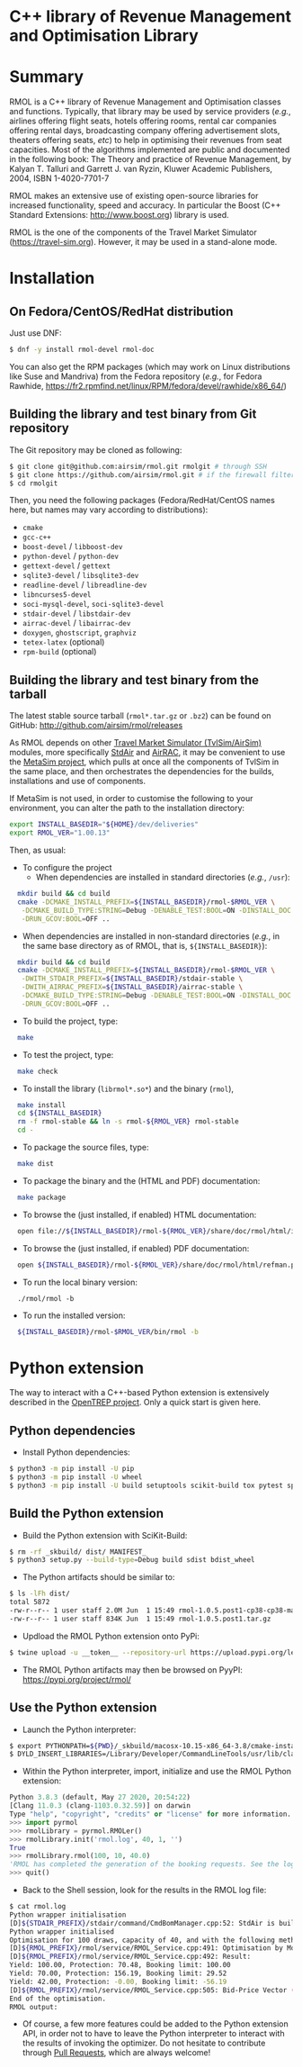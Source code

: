C++ library of Revenue Management and Optimisation Library
==========================================================

# Summary
RMOL is a C++ library of Revenue Management and Optimisation classes 
and functions. Typically, that library may be used by service providers
(_e.g._, airlines offering flight seats, hotels offering rooms, rental car
companies offering rental days, broadcasting company offering advertisement 
slots, theaters offering seats, _etc_) to help in optimising their revenues 
from seat capacities.
Most of the algorithms implemented are public and documented in the 
following book:
The Theory and practice of Revenue Management, by Kalyan T. Talluri and
Garrett J. van Ryzin, Kluwer Academic Publishers, 2004, ISBN 1-4020-7701-7

RMOL makes an extensive use of existing open-source libraries for
increased functionality, speed and accuracy. In particular the
Boost (C++ Standard Extensions: http://www.boost.org) library is used.

RMOL is the one of the components of the Travel Market Simulator
(https://travel-sim.org). However, it may be used in a
stand-alone mode.

# Installation

## On Fedora/CentOS/RedHat distribution
Just use DNF:
```bash
$ dnf -y install rmol-devel rmol-doc
```

You can also get the RPM packages (which may work on Linux
distributions like Suse and Mandriva) from the Fedora repository
(_e.g._, for Fedora Rawhide,
https://fr2.rpmfind.net/linux/RPM/fedora/devel/rawhide/x86_64/)


## Building the library and test binary from Git repository
The Git repository may be cloned as following:
```bash
$ git clone git@github.com:airsim/rmol.git rmolgit # through SSH
$ git clone https://github.com/airsim/rmol.git # if the firewall filters SSH
$ cd rmolgit
```

Then, you need the following packages (Fedora/RedHat/CentOS names here, 
but names may vary according to distributions):
* `cmake`
* `gcc-c++`
* `boost-devel` / `libboost-dev`
* `python-devel` / `python-dev`
* `gettext-devel` / `gettext`
* `sqlite3-devel` / `libsqlite3-dev`
* `readline-devel` / `libreadline-dev`
* `libncurses5-devel`
* `soci-mysql-devel`, `soci-sqlite3-devel`
* `stdair-devel` / `libstdair-dev`
* `airrac-devel` / `libairrac-dev`
* `doxygen`, `ghostscript`, `graphviz`
* `tetex-latex` (optional)
* `rpm-build` (optional)


## Building the library and test binary from the tarball
The latest stable source tarball (`rmol*.tar.gz` or `.bz2`) can be
found on GitHub: http://github.com/airsim/rmol/releases

As RMOL depends on other
[Travel Market Simulator (TvlSim/AirSim)](https://github.com/airsim/)
modules, more specifically [StdAir](https://github.com/airsim/stdair)
and [AirRAC](https://github.com/airsim/airrac), it may be
convenient to use the
[MetaSim project](https://github.com/airsim/metasim),
which pulls at once all the components of TvlSim in the same place,
and then orchestrates the dependencies for the builds, installations
and use of components.

If MetaSim is not used, in order to customise the following to your
environment, you can alter the path to the installation directory:
```bash
export INSTALL_BASEDIR="${HOME}/dev/deliveries"
export RMOL_VER="1.00.13"
```

Then, as usual:
* To configure the project
  * When dependencies are installed in standard directories (_e.g._, `/usr`):
```bash
  mkdir build && cd build
  cmake -DCMAKE_INSTALL_PREFIX=${INSTALL_BASEDIR}/rmol-$RMOL_VER \
   -DCMAKE_BUILD_TYPE:STRING=Debug -DENABLE_TEST:BOOL=ON -DINSTALL_DOC:BOOL=ON \
   -DRUN_GCOV:BOOL=OFF ..
```
  * When dependencies are installed in non-standard directories (_e.g._,
    in the same base directory as of RMOL, that is, `${INSTALL_BASEDIR}`):
```bash
  mkdir build && cd build
  cmake -DCMAKE_INSTALL_PREFIX=${INSTALL_BASEDIR}/rmol-$RMOL_VER \
   -DWITH_STDAIR_PREFIX=${INSTALL_BASEDIR}/stdair-stable \
   -DWITH_AIRRAC_PREFIX=${INSTALL_BASEDIR}/airrac-stable \
   -DCMAKE_BUILD_TYPE:STRING=Debug -DENABLE_TEST:BOOL=ON -DINSTALL_DOC:BOOL=ON \
   -DRUN_GCOV:BOOL=OFF ..
```
* To build the project, type:
```bash
  make
```
* To test the project, type:
```bash
  make check
```
* To install the library (`librmol*.so*`) and the binary (`rmol`),
```bash
  make install
  cd ${INSTALL_BASEDIR}
  rm -f rmol-stable && ln -s rmol-${RMOL_VER} rmol-stable
  cd -
```
* To package the source files, type:
```bash
  make dist
```
* To package the binary and the (HTML and PDF) documentation:
```bash
  make package
```
* To browse the (just installed, if enabled) HTML documentation:
```bash
  open file://${INSTALL_BASEDIR}/rmol-${RMOL_VER}/share/doc/rmol/html/index.html
```
* To browse the (just installed, if enabled) PDF documentation:
```bash
  open ${INSTALL_BASEDIR}/rmol-${RMOL_VER}/share/doc/rmol/html/refman.pdf
```
* To run the local binary version:
```
  ./rmol/rmol -b
```
* To run the installed version:
```bash
  ${INSTALL_BASEDIR}/rmol-$RMOL_VER/bin/rmol -b
```

# Python extension

The way to interact with a C++-based Python extension is extensively described
in the [OpenTREP project](https://github.com/trep/opentrep).
Only a quick start is given here.

## Python dependencies

* Install Python dependencies:
```bash
$ python3 -m pip install -U pip
$ python3 -m pip install -U wheel
$ python3 -m pip install -U build setuptools scikit-build tox pytest sphinx twine
```

## Build the Python extension

* Build the Python extension with SciKit-Build:
```bash
$ rm -rf _skbuild/ dist/ MANIFEST_
$ python3 setup.py --build-type=Debug build sdist bdist_wheel
```

* The Python artifacts should be similar to:
```bash
$ ls -lFh dist/
total 5872
-rw-r--r-- 1 user staff 2.0M Jun  1 15:49 rmol-1.0.5.post1-cp38-cp38-macosx_10_15_x86_64.whl
-rw-r--r-- 1 user staff 834K Jun  1 15:49 rmol-1.0.5.post1.tar.gz
```

* Updload the RMOL Python extension onto PyPi:
```bash
$ twine upload -u __token__ --repository-url https://upload.pypi.org/legacy/ dist/*
```

* The RMOL Python artifacts may then be browsed on PyyPI:
  https://pypi.org/project/rmol/

## Use the Python extension
* Launch the Python interpreter:
```bash
$ export PYTHONPATH=${PWD}/_skbuild/macosx-10.15-x86_64-3.8/cmake-install/lib:${PWD}/_skbuild/macosx-10.15-x86_64-3.8/cmake-install/lib/python3.8/site-packages/pyrmol
$ DYLD_INSERT_LIBRARIES=/Library/Developer/CommandLineTools/usr/lib/clang/11.0.0/lib/darwin/libclang_rt.asan_osx_dynamic.dylib ASAN_OPTIONS=detect_container_overflow=0 /usr/local/Cellar/python@3.8/3.8.3/Frameworks/Python.framework/Versions/3.8/Resources/Python.app/Contents/MacOS/Python
```
* Within the Python interpreter, import, initialize
  and use the RMOL Python extension:
```python
Python 3.8.3 (default, May 27 2020, 20:54:22) 
[Clang 11.0.3 (clang-1103.0.32.59)] on darwin
Type "help", "copyright", "credits" or "license" for more information.
>>> import pyrmol
>>> rmolLibrary = pyrmol.RMOLer()
>>> rmolLibrary.init('rmol.log', 40, 1, '')
True
>>> rmolLibrary.rmol(100, 10, 40.0)
'RMOL has completed the generation of the booking requests. See the log file for more details.\n'
>>> quit()
```

* Back to the Shell session, look for the results in the RMOL log file:
```bash
$ cat rmol.log
Python wrapper initialisation
[D]${STDAIR_PREFIX}/stdair/command/CmdBomManager.cpp:52: StdAir is building the BOM tree from built-in specifications.
Python wrapper initialised
Optimisation for 100 draws, capacity of 40, and with the following method: 10
[D]${RMOL_PREFIX}/rmol/service/RMOL_Service.cpp:491: Optimisation by Monte-Carlo performed in 0.000321
[D]${RMOL_PREFIX}/rmol/service/RMOL_Service.cpp:492: Result: 
Yield: 100.00, Protection: 70.48, Booking limit: 100.00
Yield: 70.00, Protection: 156.19, Booking limit: 29.52
Yield: 42.00, Protection: -0.00, Booking limit: -56.19
[D]${RMOL_PREFIX}/rmol/service/RMOL_Service.cpp:505: Bid-Price Vector (BPV): 100.00, 100.00, 100.00, 100.00, 100.00, 100.00, 100.00, 100.00, 100.00, 100.00, 100.00, 100.00, 100.00, 100.00, 100.00, 100.00, 100.00, 100.00, 100.00, 100.00, 100.00, 100.00, 100.00, 100.00, 100.00, 100.00, 100.00, 100.00, 100.00, 100.00, 100.00, 100.00, 100.00, 100.00, 100.00, 100.00, 100.00, 100.00, 100.00, 100.00, 99.00, 99.00, 99.00, 99.00, 99.00, 98.00, 98.00, 97.00, 96.00, 96.00, 96.00, 96.00, 96.00, 95.00, 94.00, 94.00, 90.00, 90.00, 89.00, 88.00, 86.00, 84.00, 82.00, 80.00, 80.00, 79.00, 77.00, 76.00, 75.00, 72.00, 70.00, 70.00, 70.00, 70.00, 70.00, 70.00, 70.00, 70.00, 70.00, 70.00, 70.00, 70.00, 70.00, 70.00, 70.00, 70.00, 70.00, 70.00, 70.00, 70.00, 70.00, 70.00, 70.00, 70.00, 70.00, 70.00, 70.00, 70.00, 70.00, 70.00
End of the optimisation.
RMOL output: 
```

* Of course, a few more features could be added to the Python extension API,
  in order not to have to leave the Python interpreter to interact with the
  results of invoking the optimizer. Do not hesitate to contribute
  through [Pull Requests](https://github.com/airsim/rmol/pulls), which are
  always welcome!


